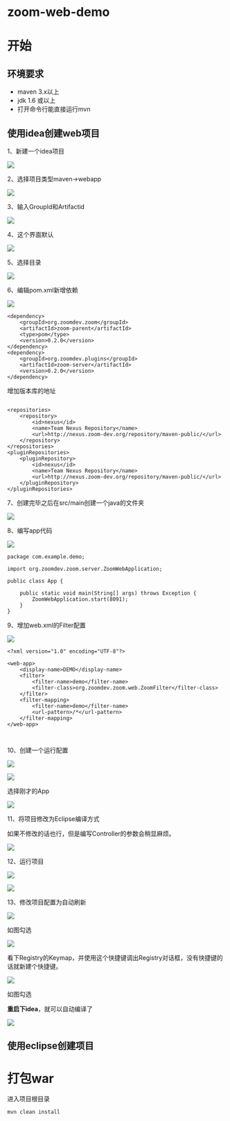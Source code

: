 # zoom-web-demo

# 开始



## 环境要求

+ maven 3.x以上
+ jdk 1.6 或以上
+ 打开命令行能直接运行mvn

## 使用idea创建web项目

1、新建一个idea项目

![](images/idea/1.png)

2、选择项目类型maven->webapp

![](images/idea/0.png)

3、输入GroupId和Artifactid

![](images/idea/2.png)

4、这个界面默认

![](images/idea/4.png)

5、选择目录

![](images/idea/3.png)

6、编辑pom.xml新增依赖

![](images/idea/15.png)



```
<dependency>
    <groupId>org.zoomdev.zoom</groupId>
    <artifactId>zoom-parent</artifactId>
    <type>pom</type>
    <version>0.2.0</version>
</dependency>
<dependency>
    <groupId>org.zoomdev.plugins</groupId>
    <artifactId>zoom-server</artifactId>
    <version>0.2.0</version>
</dependency>
```

增加版本库的地址

```

<repositories>
    <repository>
        <id>nexus</id>
        <name>Team Nexus Repository</name>
        <url>http://nexus.zoom-dev.org/repository/maven-public/</url>
    </repository>
</repositories>
<pluginRepositories>
    <pluginRepository>
        <id>nexus</id>
        <name>Team Nexus Repository</name>
        <url>http://nexus.zoom-dev.org/repository/maven-public/</url>
    </pluginRepository>
</pluginRepositories>
```

7、创建完毕之后在src/main创建一个java的文件夹

![](images/idea/5.png)

8、编写app代码

![](images/idea/6.png)

```
package com.example.demo;

import org.zoomdev.zoom.server.ZoomWebApplication;

public class App {

    public static void main(String[] args) throws Exception {
        ZoomWebApplication.start(8091);
    }
}

```


9、增加web.xml的Filter配置

![](images/idea/7.png)

```
<?xml version="1.0" encoding="UTF-8"?>

<web-app>
    <display-name>DEMO</display-name>
    <filter>
        <filter-name>demo</filter-name>
        <filter-class>org.zoomdev.zoom.web.ZoomFilter</filter-class>
    </filter>
    <filter-mapping>
        <filter-name>demo</filter-name>
        <url-pattern>/*</url-pattern>
    </filter-mapping>
</web-app>



```

10、创建一个运行配置

![](images/idea/8.png)


![](images/idea/9.png)


选择刚才的App

![](images/idea/10.png)

11、将项目修改为Eclipse编译方式

如果不修改的话也行，但是编写Controller的参数会稍显麻烦。

![](images/idea/11.png)

12、运行项目

![](images/idea/14.png)

![](images/idea/13.png)

13、修改项目配置为自动刷新

![](images/idea/16.png)

如图勾选

![](images/idea/17.png)

看下Registry的Keymap，并使用这个快捷键调出Registry对话框，没有快捷键的话就新建个快捷键。

![](images/idea/18.png)

如图勾选


__重启下idea__，就可以自动编译了

![](images/preview.gif)



## 使用eclipse创建项目



# 打包war

进入项目根目录
```
mvn clean install
```